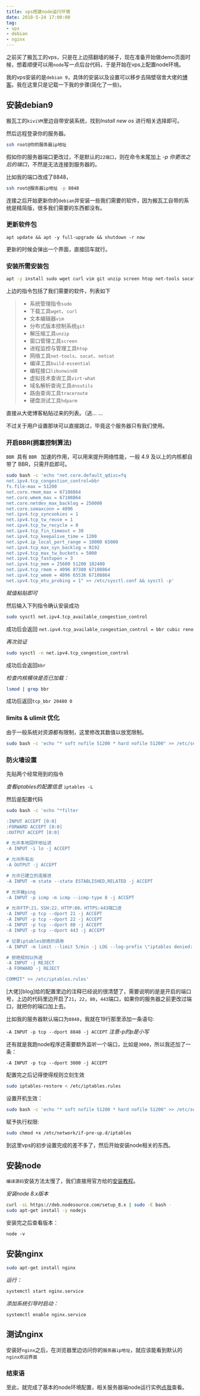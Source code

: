 ```yaml
---
title: vps搭建node运行环境
date: 2018-5-24 17:00:00
tag:
- vps
- debian
- nginx
---
```


之前买了搬瓦工的vps，只是在上边搭翻墙的梯子，现在准备开始做demo页面时候，想着顺便可以用`node`写一点后台代码，于是开始在vps上配置node环境。

我的vps安装的是`debian 9`，具体的安装以及设置可以移步去隔壁宿舍大佬的[博客](https://rinchan.me/index.php/archives/18/)。我在这里只是记载一下我的步骤(简化了一些)。

<!-- more -->

## 安装debian9

搬瓦工的`kiviVM`里边自带安装系统，找到*Install new os* 进行相关选择即可。

然后远程登录你的服务器。

```bash
ssh root@你的服务器ip地址
```

假如你的服务器端口更改过，不是默认的`22端口`，则在命令末尾加上 *-p 你更改之后的端口*，不然是无法连接到服务器的。

比如我的端口改成了8848，

```bash
ssh root@服务器ip地址 -p 8848
```

连接之后开始更新你的`debian`并安装一些我们需要的软件，因为搬瓦工自带的系统是精简版，很多我们需要的东西都没有。

### 更新软件包

```
apt update && apt -y full-upgrade && shutdown -r now
```

更新的时候会弹出一个界面，直接回车就行。

### 安装所需安装包

```bash
apt -y install sudo wget curl vim git unzip screen htop net-tools socat netcat build-essential libunwind8 virt-what dnsutils traceroute hdparm
```

上边的指令包括了我们需要的软件，列表如下

>
>
>- 系统管理指令`sudo`
>- 下载工具`wget`、`curl`
>- 文本编辑器`vim`
>- 分布式版本控制系统`git`
>- 解压缩工具`unzip`
>- 窗口管理工具`screen`
>- 进程监控与管理工具`htop`
>- 网络工具`net-tools`、`socat`、`netcat`
>- 编译工具`build-essential`
>- 编程接口`libunwind8`
>- 虚拟技术查询工具`virt-what`
>- 域名解析查询工具`dnsutils`
>- 路由查询工具`traceroute`
>- 硬盘测试工具`hdparm`



直接从大佬博客粘贴过来的列表。（逃… ...

不过关于用户设置那块可以直接跳过，毕竟这个服务器只有我们使用。

### 开启BBR(拥塞控制算法)

`BBR `具有 `BBR ` 加速的作用，可以用来提升网络性能，一般 4.9 及以上的内核都自带了 BBR，只需开启即可。

```bash
sudo bash -c 'echo "net.core.default_qdisc=fq
net.ipv4.tcp_congestion_control=bbr
fs.file-max = 51200
net.core.rmem_max = 67108864
net.core.wmem_max = 67108864
net.core.netdev_max_backlog = 250000
net.core.somaxconn = 4096
net.ipv4.tcp_syncookies = 1
net.ipv4.tcp_tw_reuse = 1
net.ipv4.tcp_tw_recycle = 0
net.ipv4.tcp_fin_timeout = 30
net.ipv4.tcp_keepalive_time = 1200
net.ipv4.ip_local_port_range = 10000 65000
net.ipv4.tcp_max_syn_backlog = 8192
net.ipv4.tcp_max_tw_buckets = 5000
net.ipv4.tcp_fastopen = 3
net.ipv4.tcp_mem = 25600 51200 102400
net.ipv4.tcp_rmem = 4096 87380 67108864
net.ipv4.tcp_wmem = 4096 65536 67108864
net.ipv4.tcp_mtu_probing = 1" >> /etc/sysctl.conf && sysctl -p'
```

*赋值粘贴即可* 

然后输入下列指令确认安装成功

```bash
sudo sysctl net.ipv4.tcp_available_congestion_control
```

成功后会返回 `net.ipv4.tcp_available_congestion_control = bbr cubic reno`

*再次验证*

```bash
sudo sysctl -n net.ipv4.tcp_congestion_control
```

成功后会返回`bbr`

*检查内核模块是否已加载：*

```bash
lsmod | grep bbr
```

成功后返回`tcp_bbr 20480 0`



### limits & ulimit 优化

由于一般系统对资源都有限制，这里修改其数值以放宽限制。

```bash
sudo bash -c 'echo "* soft nofile 51200 * hard nofile 51200" >> /etc/security/limits.conf && ulimit -n 51200'
```



### 防火墙设置

先贴两个经常用到的指令 

*查看iptables的配置信息* `iptables -L`

然后是配置代码

```bash
sudo bash -c 'echo "*filter

:INPUT ACCEPT [0:0]
:FORWARD ACCEPT [0:0]
:OUTPUT ACCEPT [0:0]

# 允许本地回环地址进
-A INPUT -i lo -j ACCEPT

# 允许所有出
-A OUTPUT -j ACCEPT

# 允许已建立的连接进
-A INPUT -m state --state ESTABLISHED,RELATED -j ACCEPT

# 允许被ping
-A INPUT -p icmp -m icmp --icmp-type 8 -j ACCEPT

# 允许FTP:21，SSH:22，HTTP:80，HTTPS:443端口进
-A INPUT -p tcp --dport 21 -j ACCEPT
-A INPUT -p tcp --dport 22 -j ACCEPT
-A INPUT -p tcp --dport 80 -j ACCEPT
-A INPUT -p tcp --dport 443 -j ACCEPT

# 记录iptables拒绝的调用
-A INPUT -m limit --limit 5/min -j LOG --log-prefix \"iptables denied: \" --log-level 7

# 拒绝规则以外进
-A INPUT -j REJECT
-A FORWARD -j REJECT

COMMIT" >> /etc/iptables.rules'
```

[大佬][blog]给的配置里边的注释已经说的很清楚了，需要说明的是是开启的端口号，上边的代码里边开启了`21`，`22`，`80`，`443`端口，如果你的服务器之前更改过端口，就把你的端口加上去。

比如我的服务器默认端口为`8848`，我就在19行那里添加一条语句:

`-A INPUT -p tcp --dport 8848 -j ACCEPT` *注意-p的p是小写*

还有就是我跑node程序还需要额外监听一个端口，比如是`3000`，所以我还加了一条：

`-A INPUT -p tcp --dport 3000 -j ACCEPT`

配置完之后记得使得规则立刻生效

```bash
sudo iptables-restore < /etc/iptables.rules
```



设置开机生效：

```bash
sudo bash -c 'echo "* soft nofile 51200 * hard nofile 51200" >> /etc/security/limits.conf && ulimit -n 51200'
```





赋予执行权限:

```bash
sudo chmod +x /etc/network/if-pre-up.d/iptables
```



到这里vps的初步设置完成的差不多了，然后开始安装node相关的东西。



## 安装node

`编译源码`安装方法太慢了，我们直接用官方给的[安装教程][refer]。

[refer]: https://nodejs.org/en/download/package-manager/#debian-and-ubuntu-based-linux-distributions

*安装node 8.x版本*

```bash
curl -sL https://deb.nodesource.com/setup_8.x | sudo -E bash -
sudo apt-get install -y nodejs
```

安装完之后查看版本：

`node -v`

## 安装nginx

```bash
sudo apt-get install nginx
```

*运行：*

```bash
systemctl start nginx.service
```

*添加系统引导时启动：*

```
systemctl enable nginx.service
```

## 测试nginx

安装好`nginx`之后，在浏览器里边访问你的`服务器ip地址`，就应该能看到默认的`nginx欢迎界面`





### 结束语

至此，就完成了基本的node环境配置，相关服务器端node运行实例[点我](http://localhost:4000/2018/05/26/%E6%9C%8D%E5%8A%A1%E5%99%A8%E7%AB%AF%E8%BF%90%E8%A1%8Cnode%E7%A8%8B%E5%BA%8F/)查看。